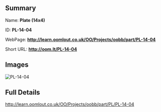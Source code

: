 

## Summary
 
Name: __Plate (14x4)__

ID: __PL-14-04__

WebPage: __http://learn.oomlout.co.uk/OO/Projects/oobb/part/PL-14-04__

Short URL: __http://oom.lt/PL-14-04__


## Images
![PL-14-04](http://oomlout.com/oomlout-OOBB/part/PL/PL-14-04/OOBB-PL-14-04_420.png)




## Full Details

 http://learn.oomlout.co.uk/OO/Projects/oobb/part/PL/PL-14-04

